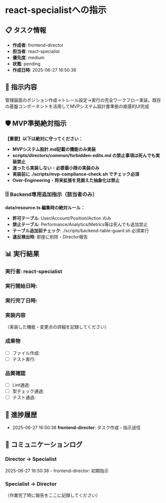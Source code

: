 # react-specialistへの指示

## 📋 タスク情報
- **作成者**: frontend-director
- **担当者**: react-specialist
- **優先度**: medium
- **状態**: pending
- **作成日時**: 2025-06-27 16:50:38

## 🎯 指示内容
管理画面のポジション作成→トレール設定→実行の完全ワークフロー実装。既存の基盤コンポーネントを活用してMVPシステム設計書準拠の直感的UI完成

## 🛡️ MVP準拠絶対指示
**【重要】以下は絶対に守ってください：**
- **MVPシステム設計.md記載の機能のみ実装**
- **scripts/directors/common/forbidden-edits.md の禁止事項は死んでも実装禁止**
- **迷ったら実装しない・必要最小限の実装のみ**
- **実装前に ./scripts/mvp-compliance-check.sh でチェック必須**
- **Over-Engineering・将来拡張を見据えた抽象化は禁止**

### 🗄️ Backend専用追加指示（該当者のみ）
**data/resource.ts 編集時の絶対ルール：**
- **許可テーブル**: User/Account/Position/Action のみ
- **禁止テーブル**: Performance/Analytics/Metrics等は死んでも追加禁止
- **テーブル追加前チェック**: ./scripts/backend-table-guard.sh 必須実行
- **違反検出時**: 即座に削除・Director報告

## 📊 実行結果
### 実行者: react-specialist
### 実行開始日時: 
### 実行完了日時: 

### 実装内容
（実装した機能・変更点の詳細を記録してください）

### 成果物
- [ ] ファイル作成: 
- [ ] テスト実行: 

### 品質確認
- [ ] Lint通過: 
- [ ] 型チェック通過: 
- [ ] テスト通過: 

## 🔄 進捗履歴
- 2025-06-27 16:50:38 **frontend-director**: タスク作成・指示送信

## 💬 コミュニケーションログ
### Director → Specialist
2025-06-27 16:50:38 - frontend-director: 初期指示

### Specialist → Director
（作業完了時に報告をここに記録してください）
